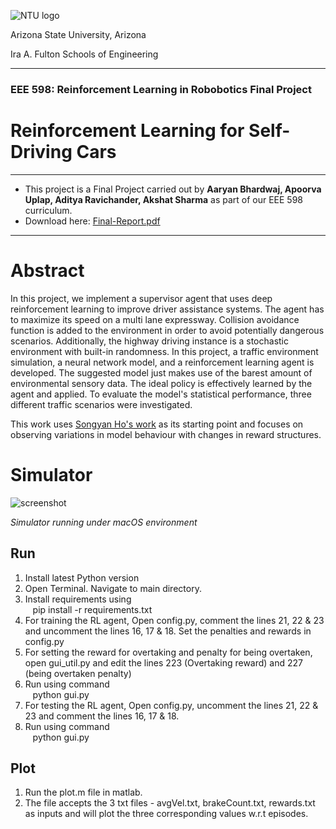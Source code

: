 ![NTU logo](https://1000logos.net/wp-content/uploads/2021/04/ASU-logo.png)

Arizona State University, Arizona

Ira A. Fulton Schools of Engineering
___

### EEE 598: Reinforcement Learning in Robobotics Final Project
# Reinforcement Learning for Self-Driving Cars
___

- This project is a Final Project carried out by **Aaryan Bhardwaj, Apoorva Uplap, Aditya Ravichander, Akshat Sharma** as part of our EEE 598 curriculum.
- Download here: [Final-Report.pdf](https://docs.google.com/document/d/18EjKs-7TDLgtz52AHI6O3cpm7RkFAeCz/edit?usp=share_link&ouid=104476638045106880617&rtpof=true&sd=true)

___

# Abstract

In this project, we implement a supervisor agent that uses deep reinforcement learning to improve driver assistance systems. The agent has to maximize its speed on a multi lane expressway. Collision avoidance function is added to the environment in order to avoid potentially dangerous scenarios. Additionally, the highway driving instance is a stochastic environment with built-in randomness.  In this project, a traffic environment simulation, a neural network model, and a reinforcement learning agent is developed. The suggested model just makes use of the barest amount of environmental sensory data. The ideal policy is effectively learned by the agent and applied. To evaluate the model's statistical performance, three different traffic scenarios were investigated.

This work uses [Songyan Ho's work](https://github.com/songyanho/Reinforcement-Learning-for-Self-Driving-Cars) as its starting point and focuses on observing variations in model behaviour with changes in reward structures.

# Simulator

![screenshot](Simulation.gif)

*Simulator running under macOS environment*

## Run
1. Install latest Python version
2. Open Terminal. Navigate to main directory.
3. Install requirements using <br>&nbsp;&nbsp;&nbsp;pip install -r requirements.txt
4. For training the RL agent, Open config.py, comment the lines 21, 22 & 23 and uncomment the lines 16, 17 & 18. Set the penalties and rewards in config.py
5. For setting the reward for overtaking and penalty for being overtaken, open gui_util.py and edit the lines 223 (Overtaking reward) and 227 (being overtaken penalty)
6. Run using command <br>&nbsp;&nbsp;&nbsp;python gui.py 
7. For testing the RL agent, Open config.py, uncomment the lines 21, 22 & 23 and comment the lines 16, 17 & 18.
8. Run using command <br>&nbsp;&nbsp;&nbsp;python gui.py 

## Plot
1. Run the plot.m file in matlab.
2. The file accepts the 3 txt files - avgVel.txt, brakeCount.txt, rewards.txt as inputs and will plot the three corresponding values w.r.t episodes.
